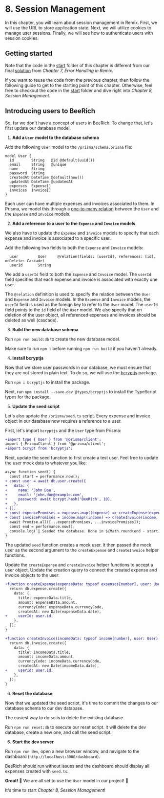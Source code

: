 # 8. Session Management

In this chapter, you will learn about session management in Remix. First, we will use the URL to store application state. Next, we will utilize cookies to manage user sessions. Finally, we will see how to authenticate users with session cookies.

## Getting started

Note that the code in the [start](./start/) folder of this chapter is different from our final [solution](/7-error-handling-in-remix/bee-rich/solution/) from _Chapter 7, Error Handling in Remix_.

If you want to reuse the code from the previous chapter, then follow the following guide to get to the starting point of this chapter. Otherwise, feel free to checkout the code in the [start](./start/) folder and dive right into _Chapter 8, Session Management_.

## Introducing users to BeeRich

So, far we don't have a concept of users in BeeRich. To change that, let's first update our database model.

1. **Add a `User` model to the database schema**

Add the following `User` model to the `/prisma/schema.prisma` file:

```prisma
model User {
  id        String   @id @default(uuid())
  email     String   @unique
  name      String
  password  String
  createdAt DateTime @default(now())
  updatedAt DateTime @updatedAt
  expenses  Expense[]
  invoices  Invoice[]
}
```

Each user can have multiple expenses and invoices associated to them. In Prisma, we model this through a [one-to-many relation](https://www.prisma.io/docs/concepts/components/prisma-schema/relations/one-to-many-relations) between the `User` and the `Expense` and `Invoice` models.

2. **Add a reference to a user to the `Expense` and `Invoice` models**

We also have to update the `Expense` and `Invoice` models to specify that each expense and invoice is associated to a specific user.

Add the following two fields to both the `Expense` and `Invoice` models:

```prisma
  user         User     @relation(fields: [userId], references: [id], onDelete: Cascade)
  userId       String
```

We add a `userId` field to both the `Expense` and `Invoice` model. The `userId` field specifies that each expense and invoice is associated with exactly one user.

The `@relation` definition is used to specify the relation between the `User` and `Expense` and `Invoice` models. In the `Expense` and `Invoice` models, the `userId` field is used as the foreign key to refer to the `User` model. The `userId` field points to the `id` field of the `User` model. We also specify that on deletion of the user object, all referenced expenses and invoices should be deleted as well (cascade).

3. **Build the new database schema**

Run `npm run build:db` to create the new database model.

Make sure to run `npm i` before running `npm run build` if you haven't already.

4. **Install bcryptjs**

Now that we store user passwords in our database, we must ensure that they are not stored in plain text. To do so, we will use the [bcryptjs](https://www.npmjs.com/package/bcryptjs) package.

Run `npm i bcryptjs` to install the package.

Next, run `npm install --save-dev @types/bcryptjs` to install the TypeScript types for the package.

5. **Update the seed script**

Let's also update the `/prisma/seed.ts` script. Every expense and invoice object in our database now requires a reference to a user.

First, let's import `bcryptjs` and the `User` type from Prisma:

```diff
+import type { User } from '@prisma/client';
import { PrismaClient } from '@prisma/client';
+import bcrypt from 'bcryptjs';
```

Next, update the seed function to first create a test user. Feel free to update the user mock data to whatever you like:

```diff
async function seed() {
  const start = performance.now();
+ const user = await db.user.create({
+   data: {
+     name: 'John Doe',
+     email: 'john.doe@example.com',
+     password: await bcrypt.hash('BeeRich', 10),
+   },
+ });
+ const expensePromises = expenses.map((expense) => createExpense(expense, user));
+ const invoicePromises = income.map((income) => createInvoice(income, user));
  await Promise.all([...expensePromises, ...invoicePromises]);
  const end = performance.now();
  console.log(`🚀 Seeded the database. Done in ${Math.round(end - start)}ms`);
}
```

The updated `seed` function creates a mock user. It then passed the mock user as the second argument to the `createExpense` and `createInvoice` helper functions.

Update the `createExpense` and `createInvoice` helper functions to accept a user object. Update the creation query to connect the created expense and invoice objects to the user:

```diff
+function createExpense(expenseData: typeof expenses[number], user: User) {
  return db.expense.create({
    data: {
      title: expenseData.title,
      amount: expenseData.amount,
      currencyCode: expenseData.currencyCode,
      createdAt: new Date(expenseData.date),
+     userId: user.id,
    },
  });
}

+function createInvoice(incomeData: typeof income[number], user: User) {
  return db.invoice.create({
    data: {
      title: incomeData.title,
      amount: incomeData.amount,
      currencyCode: incomeData.currencyCode,
      createdAt: new Date(incomeData.date),
+     userId: user.id,
    },
  });
}
```

6. **Reset the database**

Now that we updated the seed script, it's time to commit the changes to our database schema to our dev database.

The easiest way to do so is to delete the existing database.

Run `npm run reset:db` to execute our reset script. It will delete the dev database, create a new one, and call the seed script.

6. **Start the dev server**

Run `npm run dev`, open a new browser window, and navigate to the dashboard (`http://localhost:3000/dashboard`).

BeeRich should run without issues and the dashboard should display all expenses created with `seed.ts`.

**Great!** 🥳 We are all set to use the `User` model in our project! 🎉

It's time to start _Chapter 8, Session Management_!
